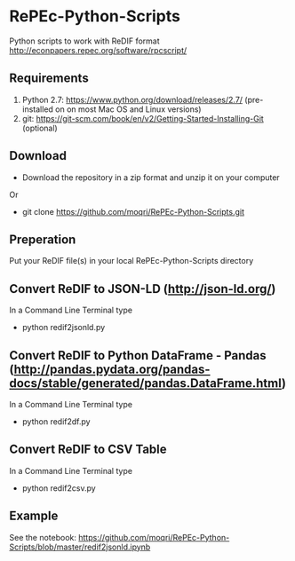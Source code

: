 # RePEc-Python-Scripts
Python scripts to work with ReDIF format
http://econpapers.repec.org/software/rpcscript/

## Requirements 
1. Python 2.7: https://www.python.org/download/releases/2.7/ (pre-installed on on most Mac OS and Linux versions)
2. git: https://git-scm.com/book/en/v2/Getting-Started-Installing-Git (optional)

## Download
* Download the repository in a zip format and unzip it on your computer 

Or
* git clone https://github.com/moqri/RePEc-Python-Scripts.git

## Preperation
Put your ReDIF file(s) in your local RePEc-Python-Scripts directory


## Convert ReDIF to JSON-LD (http://json-ld.org/)
In a Command Line Terminal type 
* python redif2jsonld.py

## Convert ReDIF to Python DataFrame - Pandas (http://pandas.pydata.org/pandas-docs/stable/generated/pandas.DataFrame.html)
In a Command Line Terminal type 
* python redif2df.py

## Convert ReDIF to CSV Table
In a Command Line Terminal type 
* python redif2csv.py

## Example
See the notebook:
https://github.com/moqri/RePEc-Python-Scripts/blob/master/redif2jsonld.ipynb

